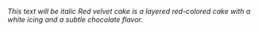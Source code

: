*This text will be italic*
_Red velvet cake is a layered red-colored cake with a white icing and a subtle chocolate flavor._

